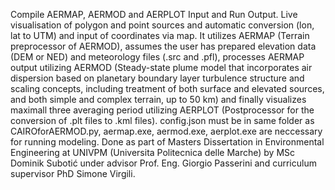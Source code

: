 Compile AERMAP, AERMOD and AERPLOT Input and Run Output.
Live visualisation of polygon and point sources and automatic conversion (lon, lat to UTM) and input of coordinates via map.
It utilizes AERMAP (Terrain preprocessor of AERMOD), assumes the user has prepared elevation data (DEM or NED) and 
meteorology files (.src and .pfl), processes AERMAP output utilizing AERMOD (Steady-state plume model that 
incorporates air dispersion based on planetary boundary layer turbulence structure and scaling concepts, 
including treatment of both surface and elevated sources, and both simple and complex terrain, up to 50 km)
and finally visualizes maximall three averaging period utilizing AERPLOT (Postprocessor for the conversion of .plt files to .kml files).
config.json must be in same folder as CAIROforAERMOD.py, aermap.exe, aermod.exe, aerplot.exe are neccessary for running modeling.
Done as part of Masters Dissertation in Environmental Engineering at UNIVPM (Universita Politecnica delle Marche) 
by MSc Dominik Subotić 
under advisor Prof. Eng. Giorgio Passerini and curriculum supervisor PhD Simone Virgili.
